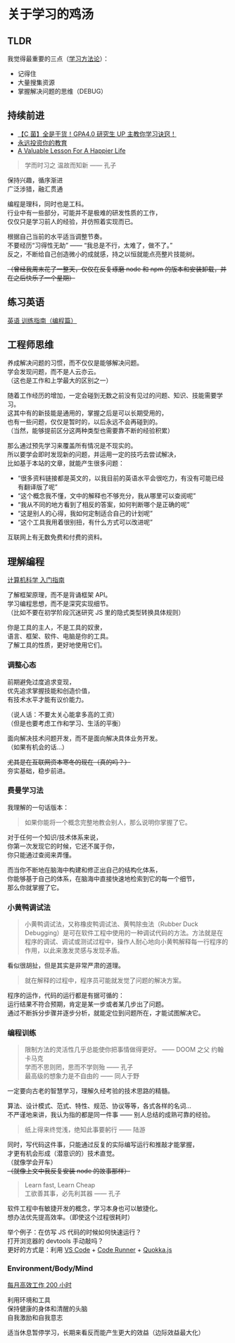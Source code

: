 # 关于学习的鸡汤

## TLDR

我觉得最重要的三点（[学习方法论](./study-methodology.md)）：

- 记得住
- 大量搜集资源
- 掌握解决问题的思维（DEBUG）

## 持续前进

- [【C 菌】全是干货！GPA4.0 研究生 UP 主教你学习诀窍！](https://www.bilibili.com/video/av63716273/)
- [永远投资你的教育](https://wanqu.co/a/4092/%E6%B0%B8%E8%BF%9C%E6%8A%95%E8%B5%84%E4%BD%A0%E7%9A%84%E6%95%99%E8%82%B2/)
- [A Valuable Lesson For A Happier Life](https://www.youtube.com/watch?v=SqGRnlXplx0)

> 学而时习之 温故而知新 —— 孔子

保持兴趣，循序渐进  
广泛涉猎，融汇贯通

编程是理科，同时也是工科。  
行业中有一些部分，可能并不是极难的研发性质的工作，  
仅仅只是学习前人的经验，并仿照着实现而已。

根据自己当前的水平适当调整节奏。  
不要经历“习得性无助” —— “我总是不行，太难了，做不了。”  
反之，不断给自己创造微小的成就感，持之以恒就能点亮整片技能树。

~~（曾经我周末花了一整天，仅仅在反复琢磨 node 和 npm 的版本和安装卸载，并在之后快乐了一个星期）~~

## 练习英语

[英语 训练指南（编程篇）](./english-using.md)

## 工程师思维

养成解决问题的习惯，而不仅仅是能够解决问题。  
学会发现问题，而不是人云亦云。  
（这也是工作和上学最大的区别之一）

随着工作经历的增加，一定会碰到无数之前没有见过的问题、知识、技能需要学习。  
这其中有的新技能是通用的，掌握之后是可以长期受用的，  
也有一些问题，仅仅是暂时的，以后永远不会再碰到的。  
（当然，能够提前区分这两种类型也需要靠不断的经验积累）

那么通过预先学习来覆盖所有情况是不现实的。  
所以要学会即时发现新的问题，并运用一定的技巧去尝试解决，  
比如基于本站的文章，就能产生很多问题：

- “很多资料链接都是英文的，以我目前的英语水平会很吃力，有没有可能已经有翻译版了呢”
- “这个概念我不懂，文中的解释也不够充分，我从哪里可以查阅呢”
- “我从不同的地方看到了相反的答案，如何判断哪个是正确的呢”
- “这是别人的心得，我如何定制适合自己的计划呢”
- “这个工具我用着很别扭，有什么方式可以改进呢”

互联网上有无数免费和付费的资料。

## 理解编程

[计算机科学 入门指南](./computer-science.md)

了解框架原理，而不是背诵框架 API。  
学习编程思想，而不是深究实现细节。  
（比如不要在初学阶段沉迷研究 JS 里的隐式类型转换具体规则）

你是工具的主人，不是工具的奴隶，  
语言、框架、软件、电脑是你的工具。  
了解工具的性质，更好地使用它们。

### 调整心态

前期避免过度追求变现，  
优先追求掌握技能和创造价值，  
有技术水平才能有议价能力。

（说人话：不要太关心能拿多高的工资）  
（但是也要考虑工作和学习、生活的平衡）

面向解决技术问题开发，而不是面向解决具体业务开发。  
（如果有机会的话…）

~~尤其是在互联网资本寒冬的现在（真的吗？）~~  
夯实基础，稳步前进。

### 费曼学习法

我理解的一句话版本：

> 如果你能将一个概念完整地教会别人，那么说明你掌握了它。

对于任何一个知识/技术体系来说，  
你第一次发现它的时候，它还不属于你，  
你只能通过查阅来弄懂。

而当你不断地在脑海中构建和修正出自己的结构化体系，  
你能够基于自己的体系，在脑海中直接快速地检索到它的每一个细节，  
那么你就掌握了它。

### 小黄鸭调试法

> 小黄鸭调试法，又称橡皮鸭调试法、黄鸭除虫法（Rubber Duck Debugging）是可在软件工程中使用的一种调试代码的方法。方法就是在程序的调试、调试或测试过程中，操作人耐心地向小黄鸭解释每一行程序的作用，以此来激发灵感与发现矛盾。

看似很胡扯，但是其实是非常严肃的道理。

> 就在解释的过程中，程序员可能就发觉了问题的解决方案。

程序的运作，代码的运行都是有据可循的：  
运行结果不符合预期，肯定是某一步或者某几步出了问题。  
通过不断拆分步骤并逐步分析，就能定位到问题所在，才能试图解决它。

### 编程训练

> 限制方法的灵活性几乎总能使你把事情做得更好。 —— DOOM 之父 约翰卡马克  
> 学而不思则罔，思而不学则殆 —— 孔子  
> 最高级的想象力是不自由的 —— 同人于野

一定要向古老的智慧学习，理解久经考验的技术思路的精髓。

算法、设计模式、范式、特性、规范、协议等等，各式各样的名词…  
不严谨地来讲，我认为指的都是同一件事 —— 别人总结的成熟可靠的经验。

> 纸上得来终觉浅，绝知此事要躬行 —— 陆游

同时，写代码这件事，只能通过反复的实际编写运行和推敲才能掌握，  
才更有机会形成（潜意识的）技术直觉。  
（就像学会开车）  
~~（就像上文中我反复安装 node 的故事那样）~~

> Learn fast, Learn Cheap  
> 工欲善其事，必先利其器 —— 孔子

软件工程中有敏捷开发的概念，学习本身也可以敏捷化。  
想办法优先提高效率。（即使这个过程很耗时）

举个例子：在仿写 JS 代码的时候如何快速运行？  
打开浏览器的 devtools 手动敲吗？  
更好的方式是：利用 [VS Code](./vscode.md) + [Code Runner](https://marketplace.visualstudio.com/items?itemName=formulahendry.code-runner) + [Quokka.js](https://marketplace.visualstudio.com/items?itemName=WallabyJs.quokka-vscode)

### Environment/Body/Mind

[每月高效工作 200 小时](https://wanqu.co/a/5765/%E6%AF%8F%E6%9C%88%E9%AB%98%E6%95%88%E5%B7%A5%E4%BD%9C-200-%E5%B0%8F%E6%97%B6/)

利用环境和工具  
保持健康的身体和清醒的头脑  
自我激励和自我意志

适当休息暂停学习，长期来看反而能产生更大的效益（边际效益最大化）
